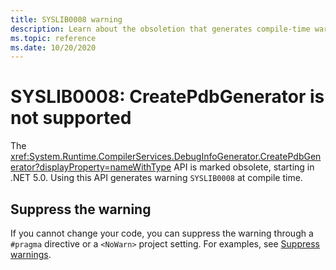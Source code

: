 ```yaml
---
title: SYSLIB0008 warning
description: Learn about the obsoletion that generates compile-time warning SYSLIB0008.
ms.topic: reference
ms.date: 10/20/2020
---
```

# SYSLIB0008: CreatePdbGenerator is not supported

The <xref:System.Runtime.CompilerServices.DebugInfoGenerator.CreatePdbGenerator?displayProperty=nameWithType> API is marked obsolete, starting in .NET 5.0. Using this API generates warning `SYSLIB0008` at compile time.

## Suppress the warning

If you cannot change your code, you can suppress the warning through a `#pragma` directive or a `<NoWarn>` project setting. For examples, see [Suppress warnings](syslib-obsoletions.md#suppress-warnings).
